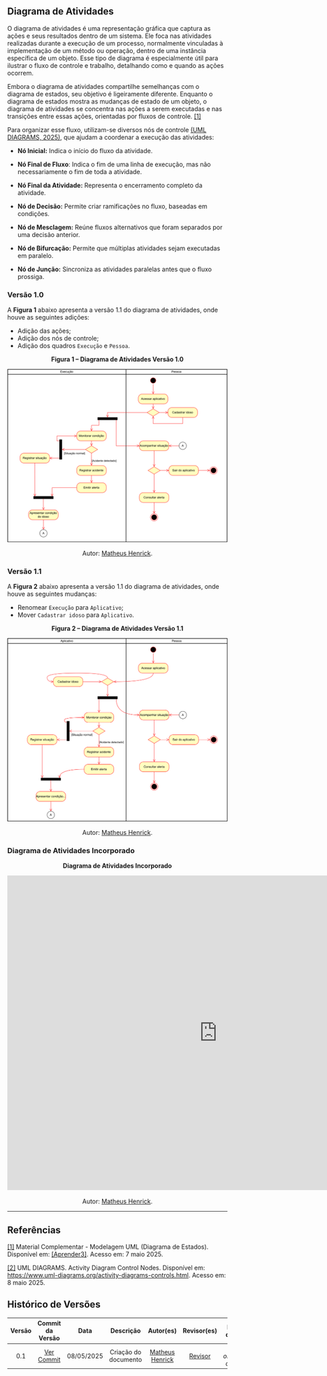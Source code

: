 ## Diagrama de Atividades

O diagrama de atividades é uma representação gráfica que captura as ações e seus resultados dentro de um sistema. Ele foca nas atividades realizadas durante a execução de um processo, normalmente vinculadas à implementação de um método ou operação, dentro de uma instância específica de um objeto. Esse tipo de diagrama é especialmente útil para ilustrar o fluxo de controle e trabalho, detalhando como e quando as ações ocorrem.

Embora o diagrama de atividades compartilhe semelhanças com o diagrama de estados, seu objetivo é ligeiramente diferente. Enquanto o diagrama de estados mostra as mudanças de estado de um objeto, o diagrama de atividades se concentra nas ações a serem executadas e nas transições entre essas ações, orientadas por fluxos de controle. [[1]](#ref1)

Para organizar esse fluxo, utilizam-se diversos nós de controle [(UML DIAGRAMS, 2025)](#ref2), que ajudam a coordenar a execução das atividades:

- **Nó Inicial:** Indica o início do fluxo da atividade.

- **Nó Final de Fluxo**: Indica o fim de uma linha de execução, mas não necessariamente o fim de toda a atividade.

- **Nó Final da Atividade:** Representa o encerramento completo da atividade.

- **Nó de Decisão:** Permite criar ramificações no fluxo, baseadas em condições.

- **Nó de Mesclagem:** Reúne fluxos alternativos que foram separados por uma decisão anterior.

- **Nó de Bifurcação:** Permite que múltiplas atividades sejam executadas em paralelo.

- **Nó de Junção:** Sincroniza as atividades paralelas antes que o fluxo prossiga.



### Versão 1.0

A **Figura 1** abaixo apresenta a versão 1.1 do diagrama de atividades, onde houve as seguintes adições:

- Adição das ações;
- Adição dos nós de controle;
- Adição dos quadros `Execução` e `Pessoa`.

<div align="center">
  <p><strong>Figura 1 – Diagrama de Atividades Versão 1.0</strong></p>
  <img src="../../assets/diagrama-de-atividades-v1.0.png">
  <p>Autor: <a href="https://github.com/MatheusHenrickSantos">Matheus Henrick</a>.</p>
</div>

### Versão 1.1

A **Figura 2** abaixo apresenta a versão 1.1 do diagrama de atividades, onde houve as seguintes mudanças:

- Renomear `Execução` para `Aplicativo`;
- Mover `Cadastrar idoso` para `Aplicativo`.

<div align="center">
  <p><strong>Figura 2 – Diagrama de Atividades Versão 1.1</strong></p>
  <img src="../../assets/diagrama-de-atividades-v1.1.svg">
  <p>Autor: <a href="https://github.com/MatheusHenrickSantos">Matheus Henrick</a>.</p>
</div>



### Diagrama de Atividades Incorporado

<div align="center">
  <p><strong>Diagrama de Atividades Incorporado</strong></p>
  <iframe allowfullscreen frameborder="0" style="width:960px; height:720px" src="https://viewer.diagrams.net/?tags=%7B%7D&lightbox=1&highlight=0000ff&edit=_blank&layers=1&nav=1&title=diagrama-de-atividades.drawio&dark=auto#R%3Cmxfile%3E%3Cdiagram%20id%3D%22kvMhK4vXqCjmHUlBjYWa%22%20name%3D%22P%C3%A1gina-1%22%3E7V3dk5s2EP9r%2FOgMQgLsx7Pv0naazGR6D22fMpzR2bQYuYDju%2Fz1FUbiQwIjcxYc9mWmjRFCCO3ubz%2B0q0zgcvvyS%2BTuNl%2BJh4OJaXgvE3g%2FMU3g2HP6V9rymrVYDsoa1pHvsU5Fw6P%2FE7NGg7XufQ%2FHlY4JIUHi76qNKxKGeJVU2twoIodqt2cSVN%2B6c9dYanhcuYHc%2BqfvJZusdWY6Rfuv2F9v%2BJsB%2F%2BCtyzuzL4k3rkcOpSb4MIHLiJAk%2B7V9WeIgXTy%2BLtlznxvu5hOLcJioPOA4T3e%2F%2F%2Fb4Hf3zPToYm%2BnuOThMERvmhxvs2Rd%2Fw3FMXDbn5JUvRHzwt4Eb0qvFJtkGtBHQn3HiRgmjGn0%2FXDyTMHlkT6XXKxIE7i72n%2FKWDYn8n7SXm4%2FBRv7ip6OzYSPyb77gZqnTZz8IliQg0XFW8Pn4h94%2FbPwEP%2B7cVTrEgfIibWOfhqMEvzQuGshJQXkYky1OolfahT0whZx8jH8huzwUzIA4r25KjOAg1ugyBlznYxc0oj8Ymc4gGYQSyZYkjPcBJUX6voB%2Br0y%2BiOxDD3tsfetWq0RVN1oxmiJO09KaG8c%2FabtMi5WRU69yhz2hRJETjNpIJwtVqGQZMpmAWUMmfVQyJSrdrch254abI5liP9m7kyWc3DnH%2F0Ny4yQz50OTzKqhGMXCTKp2gb9yE%2F%2FH7ZGpin9geMmSyCSRhI5C7QNRVW3cXXo%2FU1mJm2B5oXMCDLDQc6tN0cCaZYa6lhkpLLNHTSV2SaJkQ9YkdIOHorW8%2FOmKUREK7gJ%2FHdK2J5IkZEtv4NC7Sw21dJAdDrMWJiSzk6QoJM84PkU%2F%2B6%2F04pPFL%2F8u37t%2FqVy98qsXPyk9Rq%2F%2BZlNOfxcPpRf8mWwp0u%2BvsEBM9tEKt%2FOuIqtQU9eN1vhUR6uepSIcpGBVnV0di7BHvxGfzqewekxYZUaArOoY2cTYYwKn5fPoznzOG2U85aB3KOHzqpEys4YVcdP%2BkPGzZVxZdtvBACoKuaNHyHOhZvxoWwKjNQi5PJKgumxbGChbCm1owV9XttzU8EKbqJuguiS5dh9K1m3Z0R%2BLrIOKpBeC3ybrJUkv5H4gWecs2irrmd94eWGHhhDHcLoKu2m3jNQg7ZQp3NdSt13aIW6esinOGBgnJ9bSn%2F7IZnBR6IHz0YrVVahQU1WFGhMdYkWNuArPAaOrWAGrbSTdSlS2uR9dP419eOSmAyDAqQaq4OCBKnumADrjc48gEgB8cJtpxODezWYCk%2F5splbM5mzeblzpcZAcu8KOltkR2qEQTMn3i3pCdkd2j2QM35Dt0z5ux%2B%2Brg%2FdZNShTBzpWn6DjmOMFnSuwKB1lRw1qAR0Aq9YGAmqR19aBoBjd0Y064w04jEB5Xo6PNSlPYAp8bHTlY2EgKJrVmvkY1QQXm32hG82SmYmxl5osmVmvWTJAJtvD1k%2BODu21psg0xDi4GQqqNLLA0H4slDMu%2FsBrn65NlnOx8j36xfjWCYXQ4IT62CjUoct5YmhrlNNS1OVAT5QTClFOOOvqCSMxx6VfXQ4U8gqu2RNuwR2ROraMO726wkDWD19J6Cck0w8rEnr%2BladQnqcp4ODJeWB8IdM%2Bt4tVEZ8DVXv%2Blx7Enwt8JYq4KuA73SKfzVvFl9YIpuwmTKzFY01ythGSaEu9Meu%2BlqG%2FuE84EPCEsewqNWKjGl7e%2Bp535PcIx%2F5Pt3D%2B2PfSwa1F%2BsIad7ARU1ghDBttkpeftDJnJrqNWGN8si2TReTfak9UPXoxwkWen2OsRf%2BbKrnD7wudrsmOBcp2rJ6YlJiUBeYdYU0aSEyP1WzHmgp2bIlLq3CyoB%2B9LP9nHTFtye6A0p1pcQs0PgRqHzqi1g5HPv3WFPxKsvStaF2QfRL4IRUEXr2XMmJGhsd0szqd9X4bfPGfcXAMfNGPiZK03imJXP%2FIltiNkwOO6c9FiA8lQb2fOJSn7f%2F2aYXdYrWPflCxyq8n8C6dbdHABa%2Faw7k%2F3koo35FUwufcBOQvcfcJka3C3FrUZvshIeRm1tl%2BNaaf6LtdLpt4fKbfG8EVKEHrlCNwie%2BzoG%2FGkWV9rhF8TVWTEuipKRBcla7QC4TsQ9BzmhRSKU24Ki5%2FXyaEKhdDTVwslgN3TQqRBuo5FIZqcsisxV0ecjc8ilTUjfDIQB5Po%2BLs7OCgBquycHBMZ1YhypS98o1MYwFhVGEEfQ4PknVyeYflFoqQT1tRM0EKB8%2Ft5AHWD9O%2BH9O%2Bd7vdFLNcoZxw1qvdbpmjs2jqQraNdkmT%2Bd013adfs53jwWBmO2xg17NjJuImojiQZoOHHzcxIja%2FYAFcB%2Ff0%2FbA2aohMvzUMLRxtYYplq8rb2oIVIUW0L1URJ%2FgMqK0i7nR%2FPRVxluwg6y%2FGPa1yxZiBUxMq67WwxBpxqKyMReAEEuW4cm4M4ThE72DEPaX2fFlTj54VPZGuhYSi0OsqzwWCHWuh02DU0l8PGNkKtu2HN6V3o6RX7yoPB3Muq8lE7tW7ske85awaLa4gfdkna0mjqUX6ft0rzgtDwb5og6KusC8N1HOZhC27V3e7CMeUTo3Jelllue%2BR%2BObijkDIILDNGpzqt6hcTrYcDVB13diam3YVrgx0GrCGcJO5DdMOUUiPZSokA1pm10ouq0E39wVRH1UMQ27dcg3RntOqqSJROGHF6lrFIA3E8xn74uPRsvHU%2BGRAIZhpnAoiNFqJXThcxbJsjxMoH%2BGpalma2gpwBTblIY6ezvBEIzYoOgbcK8zYvCPVv5uDVI%2BaRHrcHFtIVpSytlSxVxpI8VSDc6Nbebl6nuHbEt0S09LO7c8qJbRGw9B4NUdHiTznSIaeJVLVqkd6zhkZnUSKp4MJEnNuf00SJsebl67n8nyr2wx1zAQotWoSXnoNdSCFmOwNlwELO1Fg6DJgeNsnCTUqrUvVFai6PsoVBJrOMEZ2FUicrkcKoZkYfO03FQndXirShd30LuyrWnyoyeCaiudTA1G%2FqZ%2FALY50sdoBeln8g3RZ9%2BKf9YMP%2FwM%3D%3C%2Fdiagram%3E%3C%2Fmxfile%3E#%7B%22pageId%22%3A%22kvMhK4vXqCjmHUlBjYWa%22%7D" id="D8RdfbWlaboS"></iframe>
  <p>Autor: <a href="https://github.com/MatheusHenrickSantos">Matheus Henrick</a>.</p>
</div>

---



## Referências 

<a id="ref1"></a>
[[1]](#diagrama-de-atividades) Material Complementar - Modelagem UML (Diagrama de Estados). Disponível em: [[Aprender3]](https://aprender3.unb.br/pluginfile.php/3075176/mod_page/content/1/Material%20Complementar%20T%C3%B3pico%202%20-%20DSW%20-%20Modelagem%20A.zip). Acesso em: 7 maio 2025.

<a id="ref2"></a>
[[2]](#diagrama-de-atividades) UML DIAGRAMS. Activity Diagram Control Nodes. Disponível em: https://www.uml-diagrams.org/activity-diagrams-controls.html. Acesso em: 8 maio 2025.



## Histórico de Versões

| Versão | Commit da Versão | Data | Descrição | Autor(es) | Revisor(es) | Descrição da Revisão | Commit da Revisão |
|:------:|:----------------:|:----:|:---------:|:---------:|:-----------:|:--------------------:|:-----------------:|
| 0.1    | [Ver Commit](https://github.com/UnBArqDsw2025-1-Turma01/2025.1-T01-_G1_Embarcado_Entrega_03/commit/0faceb7feecbf82014784dd561d10555901b1eab) | 08/05/2025 | Criação do documento | [Matheus Henrick](https://github.com/MatheusHenrickSantos) | [Revisor](https://github.com/) | *(inserir observações da revisão)* | [Ver Commit](https://github.com/) |

